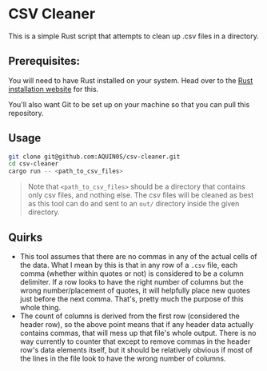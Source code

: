 # CSV Cleaner

This is a simple Rust script that attempts to clean up .csv files in a directory.

## Prerequisites:

You will need to have Rust installed on your system. Head over to the [Rust installation website](https://www.rust-lang.org/tools/install) for this.

You'll also want Git to be set up on your machine so that you can pull this repository.

## Usage

```bash
git clone git@github.com:AQUIN0S/csv-cleaner.git
cd csv-cleaner
cargo run -- <path_to_csv_files>
```

> Note that `<path_to_csv_files>` should be a directory that contains only csv files,
> and nothing else. The csv files will be cleaned as best as this tool can do and sent
> to an `out/` directory inside the given directory.

## Quirks

* This tool assumes that there are no commas in any of the actual cells of the data. What I mean by this is that in any row of a `.csv` file, each comma (whether within quotes or not) is considered to be a column delimiter. If a row looks to have the right number of columns but the wrong number/placement of quotes, it will helpfully place new quotes just before the next comma. That's, pretty much the purpose of this whole thing.
* The count of columns is derived from the first row (considered the header row), so the above point means that if any header data actually contains commas, that will mess up that file's whole output. There is no way currently to counter that except to remove commas in the header row's data elements itself, but it should be relatively obvious if most of the lines in the file look to have the wrong number of columns.
